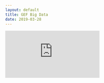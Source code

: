 ```yaml
---
layout: default
title: GEF Big Data
date: 2019-03-28
---
```

<div class="embed-responsive embed-responsive-4by3">
<iframe src="https://docs.google.com/presentation/d/e/2PACX-1vTCLMJxOcpIxFMJWXJYxb-ggmvPxJNwKYvLCSybPD9bh0tkJtvxVANU7O8OjISQ6xkdKbb2sSvXUbni/embed?start=false&loop=false&delayms=3000" frameborder="0" class="embed-responsive-item" allowfullscreen="true" mozallowfullscreen="true" webkitallowfullscreen="true"></iframe>
</div>
